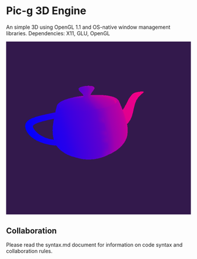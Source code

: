 # Pic-g 3D Engine
An simple 3D using OpenGL 1.1 and OS-native window management libraries.
Dependencies: X11, GLU, OpenGL

![alt text](dev/screenshots/teapot.png "Title")

## Collaboration
Please read the syntax.md document for information on code syntax and collaboration rules.